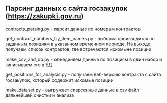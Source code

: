 ## Парсинг данных с сайта госзакупок (https://zakupki.gov.ru) 

contracts_parsing.py - парсит данные по номерам контрактов

get_contract_numbers_by_item_names.py - выборка производится по заданным позициям в указанном временном периоде. На выходе получаем список контрактов, где встречаются искомыне позиции

make_csv_and_db.py - объединяем данные по позициям в один набор и записываем его в БД

get_positions_for_analysis.py - получаем вэб-версию контракта с сайта госзакупок, который содержит искомые позиции

make_dataset.py - выгружает спарсенные данные в csv файл дальнейшей очистки и анализа